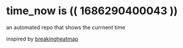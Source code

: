 # time_now is (( 1686290400043 ))

an automated repo that shows the currnent time

inspired by [breakingheatmap](https://github.com/breakingheatmap/breakingheatmap)